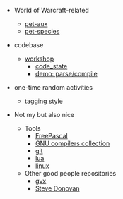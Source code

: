 * World of Warcraft-related
  * [pet-aux](https://github.com/martin-eden/pet_aux)
  * [pet-species](https://github.com/martin-eden/pet_species_to_csv)

* codebase
  * [workshop](https://github.com/martin-eden/workshop)
    * [code_state](https://github.com/martin-eden/workshop_users-code_state)
    * [demo: parse/compile](https://github.com/martin-eden/workshop_users-parse_compile)

* one-time random activities
  * [tagging style](https://github.com/martin-eden/tagging_guideline)

* Not my but also nice
  * Tools
    * [FreePascal](https://github.com/graemeg/freepascal)
    * [GNU compilers collection](https://github.com/gcc-mirror/gcc)
    * [git](https://github.com/git/git)
    * [lua](https://github.com/lua/lua)
    * [linux](https://github.com/torvalds/linux)
  * Other good people repositories
    * [gvx](https://github.com/gvx?tab=repositories)
    * [Steve Donovan](https://github.com/stevedonovan/luafaq)
